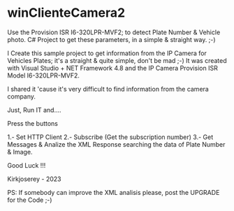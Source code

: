 # winClienteCamera2
Use the Provision ISR I6-320LPR-MVF2; to detect Plate Number &amp; Vehicle photo.    C# Project to get these parameters, in a simple &amp; straight way.  ;-)


I Create this sample project to get information from the IP Camera for Vehicles Plates; it's a straight & quite simple, don't be mad ;-)
It was created with Visual Studio + NET Framework 4.8 and the IP Camera Provision ISR Model I6-320LPR-MVF2.

I shared it 'cause it's very difficult to find information from the camera company. 

Just, Run IT and....

Press the buttons

1.- Set HTTP Client
2.- Subscribe (Get the subscription number)
3.- Get Messages & Analize the XML Response searching the data of Plate Number & Image.

Good Luck !!!


Kirkjoserey - 2023


PS: If somebody can improve the XML analisis please, post the UPGRADE for the Code ;-)

